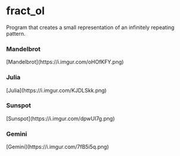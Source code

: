 # fract_ol
Program that creates a small representation of an infinitely repeating pattern.
<H3>Mandelbrot</H3>
[Mandelbrot](https://i.imgur.com/oHOfKFY.png)
<H3>Julia</H3>
[Julia](https://i.imgur.com/KJDLSkk.png)
<H3>Sunspot</H3>
[Sunspot](https://i.imgur.com/dpwUI7g.png)
<H3>Gemini</H3>
[Gemini](https://i.imgur.com/7fB5i5q.png)
